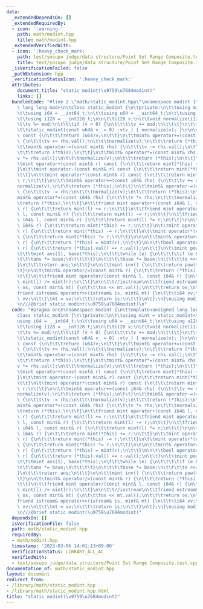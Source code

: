 ```yaml
---
data:
  _extendedDependsOn: []
  _extendedRequiredBy:
  - icon: ':warning:'
    path: math/modint.hpp
    title: math/modint.hpp
  _extendedVerifiedWith:
  - icon: ':heavy_check_mark:'
    path: test/yosupo judge/data structure/Point Set Range Composite.test.cpp
    title: test/yosupo judge/data structure/Point Set Range Composite.test.cpp
  _isVerificationFailed: false
  _pathExtension: hpp
  _verificationStatusIcon: ':heavy_check_mark:'
  attributes:
    document_title: "static modint(\u9759\u7684modint)"
    links: []
  bundledCode: "#line 2 \"math/static_modint.hpp\"\nnamespace modint {\n\ttemplate<unsigned\
    \ long long mod>\n\tclass static_modint {\n\tprivate:\n\t\tusing mint = static_modint<mod>;\n\
    \t\tusing i64 = __int64_t;\n\t\tusing u64 = __uint64_t;\n\t\tusing u128 = __uint128_t;\n\
    \t\tusing i128 = __int128_t;\n\n\t\ti128 v;\n\t\tvoid normalize(i128& v) {\n\t\
    \t\tv %= mod;\n\t\t\tif (v < 0) {\n\t\t\t\tv += mod;\n\t\t\t}\n\t\t}\n\tpublic:\n\
    \t\tstatic_modint(const u64& v_ = 0) :v(v_) { normalize(v); }\n\n\n\t\tu64 val()\
    \ const {\n\t\t\treturn (u64)v;\n\t\t}\n\t\tmint& operator+=(const mint& rhs)\
    \ {\n\t\t\tv += rhs.val();\n\t\t\tnormalize(v);\n\t\t\treturn (*this);\n\t\t}\n\
    \t\tmint& operator-=(const mint& rhs) {\n\t\t\tv -= rhs.val();\n\t\t\tnormalize(v);\n\
    \t\t\treturn (*this);\n\t\t}\n\t\tmint& operator*=(const mint& rhs) {\n\t\t\t\
    v *= rhs.val();\n\t\t\tnormalize(v);\n\t\t\treturn (*this);\n\t\t}\n\n\n\n\n\t\
    \tmint operator+(const mint& r) const {\n\t\t\treturn mint(*this) += r;\n\t\t\
    }\n\t\tmint operator-(const mint& r) const {\n\t\t\treturn mint(*this) -= r;\n\
    \t\t}\n\t\tmint operator*(const mint& r) const {\n\t\t\treturn mint(*this) *=\
    \ r;\n\t\t}\n\n\t\tmint& operator+=(const i64& rhs) {\n\t\t\tv += rhs;\n\t\t\t\
    normalize(v);\n\t\t\treturn (*this);\n\t\t}\n\t\tmint& operator-=(const i64& rhs)\
    \ {\n\t\t\tv -= rhs;\n\t\t\tnormalize(v);\n\t\t\treturn (*this);\n\t\t}\n\t\t\
    mint& operator*=(const i64& rhs) {\n\t\t\tv *= rhs;\n\t\t\tnormalize(v);\n\t\t\
    \treturn (*this);\n\t\t}\n\t\tfriend mint operator+(const i64& l, const mint&\
    \ r) {\n\t\t\treturn mint(l) += r;\n\t\t}\n\t\tfriend mint operator-(const i64&\
    \ l, const mint& r) {\n\t\t\treturn mint(l) -= r;\n\t\t}\n\t\tfriend mint operator*(const\
    \ i64& l, const mint& r) {\n\t\t\treturn mint(l) *= r;\n\t\t}\n\n\t\tmint operator+(const\
    \ i64& r) {\n\t\t\treturn mint(*this) += r;\n\t\t}\n\t\tmint operator-(const i64&\
    \ r) {\n\t\t\treturn mint(*this) -= r;\n\t\t}\n\t\tmint operator*(const i64& r)\
    \ {\n\t\t\treturn mint(*this) *= r;\n\t\t}\n\n\n\t\tmint& operator=(const i64&\
    \ r) {\n\t\t\treturn (*this) = mint(r);\n\t\t}\n\n\t\tbool operator==(const mint&\
    \ r) {\n\t\t\treturn (*this).val() == r.val();\n\t\t}\n\t\tmint pow(u128 e) {\n\
    \t\t\tmint ans(1), base(*this);\n\t\t\twhile (e) {\n\t\t\t\tif (e & 1) {\n\t\t\
    \t\t\tans *= base;\n\t\t\t\t}\n\t\t\t\tbase *= base;\n\t\t\t\te >>= 1;\n\t\t\t\
    }\n\t\t\treturn ans;\n\t\t}\n\n\t\tmint inv() {\n\t\t\treturn pow(mod - 2);\n\t\
    \t}\n\n\t\tmint& operator/=(const mint& r) {\n\t\t\treturn (*this) *= r.inv();\n\
    \t\t}\n\t\tfriend mint operator/(const mint& l, const i64& r) {\n\t\t\treturn\
    \ mint(l) /= mint(r);\n\t\t}\n\n\t\t//iostream\n\t\tfriend ostream& operator<<(ostream&\
    \ os, const mint& mt) {\n\t\t\tos << mt.val();\n\t\t\treturn os;\n\t\t}\n\t\t\
    friend istream& operator>>(istream& is, mint& mt) {\n\t\t\ti64 vv;\n\t\t\tis >>\
    \ vv;\n\t\t\tmt = vv;\n\t\t\treturn is;\n\t\t}\n\t};\n}\nusing modint::static_modint;\n\
    \n///@brief static modint(\u9759\u7684modint)\n"
  code: "#pragma once\nnamespace modint {\n\ttemplate<unsigned long long mod>\n\t\
    class static_modint {\n\tprivate:\n\t\tusing mint = static_modint<mod>;\n\t\t\
    using i64 = __int64_t;\n\t\tusing u64 = __uint64_t;\n\t\tusing u128 = __uint128_t;\n\
    \t\tusing i128 = __int128_t;\n\n\t\ti128 v;\n\t\tvoid normalize(i128& v) {\n\t\
    \t\tv %= mod;\n\t\t\tif (v < 0) {\n\t\t\t\tv += mod;\n\t\t\t}\n\t\t}\n\tpublic:\n\
    \t\tstatic_modint(const u64& v_ = 0) :v(v_) { normalize(v); }\n\n\n\t\tu64 val()\
    \ const {\n\t\t\treturn (u64)v;\n\t\t}\n\t\tmint& operator+=(const mint& rhs)\
    \ {\n\t\t\tv += rhs.val();\n\t\t\tnormalize(v);\n\t\t\treturn (*this);\n\t\t}\n\
    \t\tmint& operator-=(const mint& rhs) {\n\t\t\tv -= rhs.val();\n\t\t\tnormalize(v);\n\
    \t\t\treturn (*this);\n\t\t}\n\t\tmint& operator*=(const mint& rhs) {\n\t\t\t\
    v *= rhs.val();\n\t\t\tnormalize(v);\n\t\t\treturn (*this);\n\t\t}\n\n\n\n\n\t\
    \tmint operator+(const mint& r) const {\n\t\t\treturn mint(*this) += r;\n\t\t\
    }\n\t\tmint operator-(const mint& r) const {\n\t\t\treturn mint(*this) -= r;\n\
    \t\t}\n\t\tmint operator*(const mint& r) const {\n\t\t\treturn mint(*this) *=\
    \ r;\n\t\t}\n\n\t\tmint& operator+=(const i64& rhs) {\n\t\t\tv += rhs;\n\t\t\t\
    normalize(v);\n\t\t\treturn (*this);\n\t\t}\n\t\tmint& operator-=(const i64& rhs)\
    \ {\n\t\t\tv -= rhs;\n\t\t\tnormalize(v);\n\t\t\treturn (*this);\n\t\t}\n\t\t\
    mint& operator*=(const i64& rhs) {\n\t\t\tv *= rhs;\n\t\t\tnormalize(v);\n\t\t\
    \treturn (*this);\n\t\t}\n\t\tfriend mint operator+(const i64& l, const mint&\
    \ r) {\n\t\t\treturn mint(l) += r;\n\t\t}\n\t\tfriend mint operator-(const i64&\
    \ l, const mint& r) {\n\t\t\treturn mint(l) -= r;\n\t\t}\n\t\tfriend mint operator*(const\
    \ i64& l, const mint& r) {\n\t\t\treturn mint(l) *= r;\n\t\t}\n\n\t\tmint operator+(const\
    \ i64& r) {\n\t\t\treturn mint(*this) += r;\n\t\t}\n\t\tmint operator-(const i64&\
    \ r) {\n\t\t\treturn mint(*this) -= r;\n\t\t}\n\t\tmint operator*(const i64& r)\
    \ {\n\t\t\treturn mint(*this) *= r;\n\t\t}\n\n\n\t\tmint& operator=(const i64&\
    \ r) {\n\t\t\treturn (*this) = mint(r);\n\t\t}\n\n\t\tbool operator==(const mint&\
    \ r) {\n\t\t\treturn (*this).val() == r.val();\n\t\t}\n\t\tmint pow(u128 e) {\n\
    \t\t\tmint ans(1), base(*this);\n\t\t\twhile (e) {\n\t\t\t\tif (e & 1) {\n\t\t\
    \t\t\tans *= base;\n\t\t\t\t}\n\t\t\t\tbase *= base;\n\t\t\t\te >>= 1;\n\t\t\t\
    }\n\t\t\treturn ans;\n\t\t}\n\n\t\tmint inv() {\n\t\t\treturn pow(mod - 2);\n\t\
    \t}\n\n\t\tmint& operator/=(const mint& r) {\n\t\t\treturn (*this) *= r.inv();\n\
    \t\t}\n\t\tfriend mint operator/(const mint& l, const i64& r) {\n\t\t\treturn\
    \ mint(l) /= mint(r);\n\t\t}\n\n\t\t//iostream\n\t\tfriend ostream& operator<<(ostream&\
    \ os, const mint& mt) {\n\t\t\tos << mt.val();\n\t\t\treturn os;\n\t\t}\n\t\t\
    friend istream& operator>>(istream& is, mint& mt) {\n\t\t\ti64 vv;\n\t\t\tis >>\
    \ vv;\n\t\t\tmt = vv;\n\t\t\treturn is;\n\t\t}\n\t};\n}\nusing modint::static_modint;\n\
    \n///@brief static modint(\u9759\u7684modint)"
  dependsOn: []
  isVerificationFile: false
  path: math/static_modint.hpp
  requiredBy:
  - math/modint.hpp
  timestamp: '2023-03-06 14:01:13+09:00'
  verificationStatus: LIBRARY_ALL_AC
  verifiedWith:
  - test/yosupo judge/data structure/Point Set Range Composite.test.cpp
documentation_of: math/static_modint.hpp
layout: document
redirect_from:
- /library/math/static_modint.hpp
- /library/math/static_modint.hpp.html
title: "static modint(\u9759\u7684modint)"
---
```

